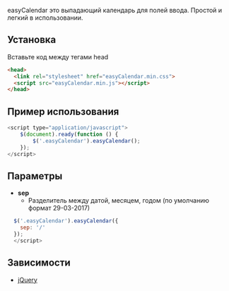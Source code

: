 easyCalendar это выпадающий календарь для полей ввода. Простой и легкий в использовании.

## Установка
Вставьте код между тегами head
```html
<head>
  <link rel="stylesheet" href="easyCalendar.min.css">
  <script src="easyCalendar.min.js"></script>
</head>
```

## Пример использования
```javascript
<script type="application/javascript">
    $(document).ready(function () {
        $('.easyCalendar').easyCalendar();
    });
</script>
```

## Параметры
- **sep**
  - Разделитель между датой, месяцем, годом (по умолчанию формат 29-03-2017)
```js
  $('.easyCalendar').easyCalendar({
    sep: '/'
  });
  </script>
```

## Зависимости
- [jQuery](https://jquery.com/)
